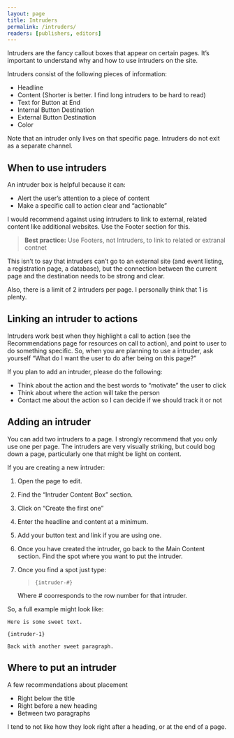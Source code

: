 ```yaml
---
layout: page
title: Intruders
permalink: /intruders/
readers: [publishers, editors]
---
```


Intruders are the fancy callout boxes that appear on certain pages. It’s important to understand why and how to use intruders on the site.

Intruders consist of the following pieces of information:

- Headline
- Content (Shorter is better. I find long intruders to be hard to read)
- Text for Button at End
- Internal Button Destination
- External Button Destination
- Color

Note that an intruder only lives on that specific page. Intruders do not exit as a separate channel.

## When to use intruders

An intruder box is helpful because it can:

- Alert the user’s attention to a piece of content
- Make a specific call to action clear and “actionable”

I would recommend against using intruders to link to external, related content like additional websites. Use the Footer section for this.

> **Best practice:** Use Footers, not Intruders, to link to related or extranal contnet

This isn’t to say that intruders can’t go to an external site (and event listing, a registration page, a database), but the connection between the current page and the destination needs to be strong and clear.

Also, there is a limit of 2 intruders per page. I personally think that 1 is plenty.

## Linking an intruder to actions

Intruders work best when they highlight a call to action (see the Recommendations page for resources on call to action), and point to user to do something specific. So, when you are planning to use a intruder, ask yourself “What do I want the user to do after being on this page?”

If you plan to add an intruder, please do the following:

- Think about the action and the best words to “motivate” the user to click
- Think about where the action will take the person
- Contact me about the action so I can decide if we should track it or not

## Adding an intruder

You can add two intruders to a page. I strongly recommend that you only use one per page. The intruders are very visually striking, but could bog down a page, particularly one that might be light on content.

If you are creating a new intruder:

1. Open the page to edit.
2. Find the “Intruder Content Box” section.
3. Click on “Create the first one”
4. Enter the headline and content at a minimum. 
5. Add your button text and link if you are using one.
6. Once you have created the intruder, go back to the Main Content section. Find the spot where you want to put the intruder. 

7. Once you find a spot just type:

    > `{intruder-#}`

    Where # coorresponds to the row number for that intruder.

So, a full example might look like:

    Here is some sweet text.

    {intruder-1}

    Back with another sweet paragraph.

## Where to put an intruder
A few recommendations about placement

- Right below the title
- Right before a new heading
- Between two paragraphs

I tend to not like how they look right after a heading, or at the end of a page.